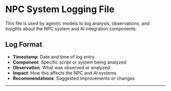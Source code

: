 # NPC System Logging File

This file is used by agentic models to log analysis, observations, and insights about the NPC system and AI integration components.

## Log Format
- **Timestamp**: Date and time of log entry
- **Component**: Specific script or system being analyzed
- **Observation**: What was observed or analyzed
- **Impact**: How this affects the NPC and AI systems
- **Recommendations**: Suggested improvements or changes

---

<!-- Agentic models: Add your logging entries below this line -->
